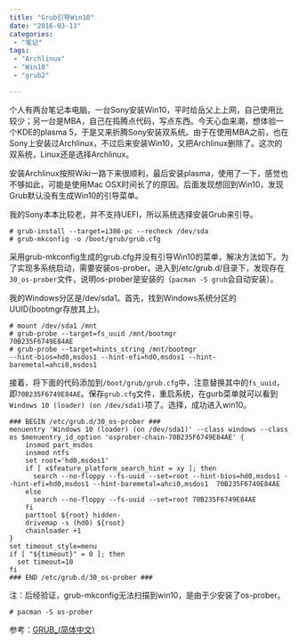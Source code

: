 ```yaml
---
title: "Grub引导Win10"
date: "2016-03-13"
categories:
 - "笔记"
tags:
 - "Archlinux"
 - "Win10"
 - "grub2"

---
```


个人有两台笔记本电脑，一台Sony安装Win10，平时给岳父上上网，自己使用比较少；另一台是MBA，自己在捣腾点代码，写点东西。今天心血来潮，想体验一个KDE的plasma 5，于是又来折腾Sony安装双系统。由于在使用MBA之前，也在Sony上安装过Archlinux，不过后来安装Win10，又把Archlinux删除了。这次的双系统，Linux还是选择Archlinux。

安装Archlinux按照Wiki一路下来很顺利，最后安装plasma，使用了一下，感觉也不够如此，可能是使用Mac OSX时间长了的原因。后面发现想回到Win10，发现Grub默认没有生成Win10的引导菜单。
<!--more-->

我的Sony本本比较老，并不支持UEFI，所以系统选择安装Grub来引导。

	# grub-install --target=i386-pc --recheck /dev/sda
	# grub-mkconfig -o /boot/grub/grub.cfg
	
采用grub-mkconfig生成的grub.cfg并没有引导Win10的菜单，解决方法如下。为了实现多系统启动，需要安装os-prober。进入到/etc/grub.d/目录下，发现存在`30_os-prober`文件，说明os-prober是安装的（`pacman -S grub`会自动安装）。

我的Windows分区是/dev/sda1。首先，找到Windows系统分区的UUID(bootmgr存放其上)。

	# mount /dev/sda1 /mnt
	# grub-probe --target=fs_uuid /mnt/bootmgr
	70B235F6749E84AE
	# grub-probe --target=hints_string /mnt/bootmgr
	--hint-bios=hd0,msdos1 --hint-efi=hd0,msdos1 --hint-baremetal=ahci0,msdos1
	
接着，将下面的代码添加到`/boot/grub/grub.cfg`中，注意替换其中的`fs_uuid`，即`70B235F6749E84AE`。保存`grub.cfg`文件，重启系统，在gurb菜单就可以看到`Windows 10 (loader) (on /dev/sda1)`项了。选择，成功进入win10。

	### BEGIN /etc/grub.d/30_os-prober ###
	menuentry 'Windows 10 (loader) (on /dev/sda1)' --class windows --class os $menuentry_id_option 'osprober-chain-70B235F6749E84AE' {
	    insmod part_msdos
	    insmod ntfs
	    set root='hd0,msdos1'
	    if [ x$feature_platform_search_hint = xy ]; then
	      search --no-floppy --fs-uuid --set=root --hint-bios=hd0,msdos1 --hint-efi=hd0,msdos1 --hint-baremetal=ahci0,msdos1  70B235F6749E84AE
	    else
	      search --no-floppy --fs-uuid --set=root 70B235F6749E84AE
	    fi
	    parttool ${root} hidden-
	    drivemap -s (hd0) ${root}
	    chainloader +1
	}
	set timeout_style=menu
	if [ "${timeout}" = 0 ]; then
	  set timeout=10
	fi
	### END /etc/grub.d/30_os-prober ###
	

注：后经验证，grub-mkconfig无法扫描到win10，是由于少安装了os-prober。
   
	# pacman -S os-prober

参考：[GRUB_(简体中文)](https://wiki.archlinux.org/index.php/GRUB_(%E7%AE%80%E4%BD%93%E4%B8%AD%E6%96%87))
	


